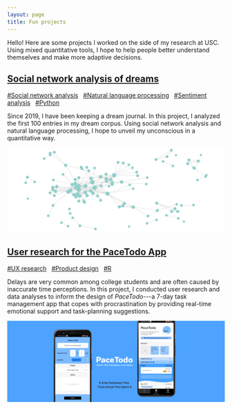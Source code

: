 ```yaml
---
layout: page
title: Fun projects
---
```


Hello! Here are some projects I worked on the side of my research at USC. Using mixed quantitative tools, I hope to help people better understand themselves and make more adaptive decisions.

## [Social network analysis of dreams](/project_dream_network)
[#Social network analysis]()&nbsp;&nbsp;
[#Natural language processing]()&nbsp;&nbsp;
[#Sentiment analysis]()&nbsp;&nbsp;
[#Python]()

Since 2019, I have been keeping a dream journal. In this project, I analyzed the first 100 entries in my dream corpus. Using social network analysis and natural language processing, I hope to unveil my unconscious in a quantitative way.

<a href = "/project_dream_network"><img src="/dream_network.png" alt="" width="800"/></a>


## [User research for the PaceTodo App](/project_pacetodo)
[#UX research]()&nbsp;&nbsp;
[#Product design]()&nbsp;&nbsp;
[#R]()

Delays are very common among college students and are often caused by inaccurate time perceptions. In this project, I conducted user research and data analyses to inform the design of *PaceTodo*---a 7-day task management app that copes with procrastination by providing real-time emotional support and task-planning suggestions. 

<a href = "/project_pacetodo"><img src="/pacetodo.png" alt="" width="800"/></a>
